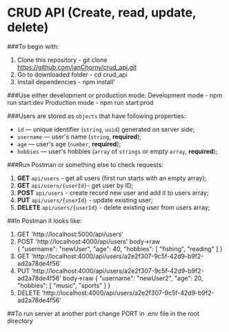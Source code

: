 # CRUD API (Create, read, update, delete)

###To begin with:
1. Clone this repository - git clone https://github.com/janChorny/crud_api.git
2. Go to downloaded folder - cd crud_api
3. Install dependencies - npm install'

###Use either development or production mode:
Development mode -  npm run start:dev
Production mode - npm run start:prod

###Users are stored as `objects` that have following properties:
- `id` — unique identifier (`string`, `uuid`) generated on server side;
- `username` — user's name (`string`, **required**);
- `age` — user's age (`number`, **required**);
- `hobbies` — user's hobbies (`array` of `strings` or empty `array`, **required**);

###Run Postman or something else to check requests:
1. **GET** `api/users` - get all users (first run starts with an empty array);
2. **GET** `api/users/{userId}`- get user by ID;
3. **POST** `api/users` - create record new user and add it to users array;
4. **PUT** `api/users/{userId}` - update existing user;
5. **DELETE** `api/users/{userId}` - delete existing user from users array;

##In Postman it looks like:
1. GET 'http://localhost:5000/api/users'
2. POST 'http://localhost:4000/api/users' 
   body->raw     
   {
        "username": "newUser",
        "age": 40,
        "hobbies": [
            "fishing",
            "reading"
        ]
    }
3. GET 'http://localhost:4000/api/users/a2e2f307-9c5f-42d9-b9f2-ad2a78de4f56'
4. PUT 'http://localhost:4000/api/users/a2e2f307-9c5f-42d9-b9f2-ad2a78de4f56'
   body->raw
      {
        "username": "newUser2",
        "age": 20,
        "hobbies": [
            "music",
            "sports"
        ]
    }
5. DELETE 'http://localhost:4000/api/users/a2e2f307-9c5f-42d9-b9f2-ad2a78de4f56'

##To run server at another port change PORT in .env file in the root directory
